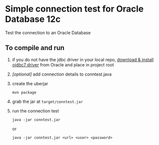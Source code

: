# Simple connection test for Oracle Database 12c

Test the connection to an Oracle Database

## To compile and run

1. if you do not have the jdbc driver in your local repo, [download & install ojdbc7 driver](https://www.mkyong.com/maven/how-to-add-oracle-jdbc-driver-in-your-maven-local-repository/) from Oracle and place in project root
1. *[optional]* add connection details to conntest.java
1. create the uberjar
    ```
    mvn package
    ```
2. grab the jar at `target/conntest.jar`
3. run the connection test

    ```
    java -jar conntest.jar
    ```
    or
    ```
    java -jar conntest.jar <url> <user> <password>
    ```
